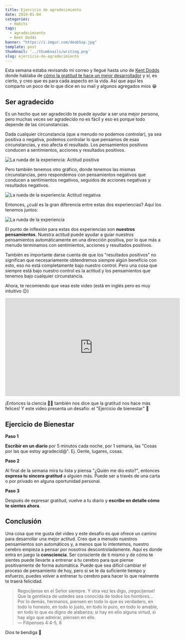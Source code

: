 ```yaml
---
title: Ejercicio de agradecimiento
date: 2019-01-04
categories:
  - Habits
tags:
  - agradecimiento
  - Kent Dodds
banner: "https://i.imgur.com/deabSsp.jpg"
template: post
thumbnail: '../thumbnails/writing.png'
slug: ejercicio-de-agradecimiento
---
```


Esta semana estaba revisando mi correo y llegué hasta uno de [Kent Dodds](https://twitter.com/kentcdodds) donde hablaba de [cómo la gratitud te hace un mejor desarrollador](https://buttondown.email/kentcdodds/archive/6a753575-44f0-484d-b2b3-9b8ef1c76dfa) y sí, es cierto, y creo que es para cada aspecto en la vida. Así que aquí les comparto un poco de lo que dice en su mail y algunos agregados míos 😁

## Ser agradecido

Es un hecho que ser agradecido te puede ayudar a ser una mejor persona, pero muchas veces ser agradecido no es fácil y eso es porque todo depende de las circunstancias.

Dada cualquier circunstancia (que a menudo no podemos controlar), ya sea positiva o negativa, podemos controlar lo que pensamos de esas circunstancias, y eso afecta el resultado. Los pensamientos positivos conducen a sentimientos, acciones y resultados positivos.

![La rueda de la experiencia: Actitud positiva](https://i.imgur.com/XshRMxA.png)

Pero también tenemos otro gráfico, donde tenemos las mismas circunstancias, pero respondemos con pensamientos negativos que conducen a sentimientos negativos, seguidos de acciones negativas y resultados negativos.

![La rueda de la experiencia: Actitud negativa](https://i.imgur.com/XGPVXG2.png)

Entonces, ¿cuál es la gran diferencia entre estas dos experiencias? Aquí los tenemos juntos:

![La rueda de la experiencia](https://i.imgur.com/JH7FYRN.png)

El punto de inflexión para estas dos experiencias son **nuestros pensamientos**. Nuestra actitud puede ayudar a guiar nuestros pensamientos automáticamente en una dirección positiva, por lo que más a menudo terminamos con sentimientos, acciones y resultados positivos.

También es importante darse cuenta de que los "resultados positivos" no significan que necesariamente obtendremos siempre algún beneficio con esto, eso no está completamente bajo nuestro control. Pero una cosa que siempre está bajo nuestro control es la actitud y los pensamientos que tenemos bajo cualquier circunstancia.

Ahora, te recomiendo que veas este video (está en inglés pero es muy intuitivo 😉)

<div style="text-align: center;">
<iframe width="560" height="315" src="https://www.youtube.com/embed/U5lZBjWDR_c" frameborder="0" allow="accelerometer; autoplay; encrypted-media; gyroscope; picture-in-picture" allowfullscreen></iframe>
</div>

¡Entonces la ciencia 👨‍🔬️ también nos dice que la gratitud nos hace más felices! Y este video presenta un desafío: el "Ejercicio de bienestar" 💪

## Ejercicio de Bienestar

**Paso 1**

**Escribir en un diario** por 5 minutos cada noche, por 1 semana, las "Cosas por las que estoy agradecid@". Ej. Gente, lugares, cosas.

**Paso 2**

Al final de la semana mira tu lista y piensa "¿Quién me dio esto?", entonces **expresa tu sincera gratitud** a alguien más. Puede ser a través de una carta o por privado en alguna oportunidad personal.

**Paso 3**

Después de expresar gratitud, vuelve a tu diario y **escribe en detalle cómo te sientes ahora**.

## Conclusión

Una cosa que me gusta del video y este desafío es que ofrece un camino para desarrollar una mejor actitud. Creo que a menudo nuestros pensamientos son automáticos y, a menos que lo intentemos, nuestro cerebro empieza a pensar por nosotros descontroladamente. Aquí es donde entra en juego la **consciencia**. Ser consciente de ti mismo y de cómo te sientes puede llevarte a entrenar a tu cerebro para que piense positivamente de forma automática. Puede que sea difícil cambiar el proceso de pensamiento de hoy, pero si se le da suficiente tiempo y esfuerzo, puedes volver a entrenar tu cerebro para hacer lo que realmente te traerá felicidad.

> Regocíjense en el Señor siempre. Y otra vez les digo, ¡regocíjense! Que la gentileza de ustedes sea conocida de todos los hombres...<br>
> Por lo demás, hermanos, piensen en todo lo que es verdadero, en todo lo honesto, en todo lo justo, en todo lo puro, en todo lo amable, en todo lo que es digno de alabanza; si hay en ello alguna virtud, si hay algo que admirar, piensen en ello. <br>
> — Filipenses 4:4-5, 8

Dios te bendiga 🤗